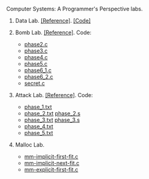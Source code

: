 Computer Systems: A Programmer's Perspective labs.

1. Data Lab. [[Reference]](https://yieldnull.com/blog/4b85a93fe9e4c80735233aa6dff922245f303698/). [[Code]](https://github.com/YieldNull/CSAPP/blob/master/lab1-data/src/bits.c)

2. Bomb Lab. [[Reference]](https://yieldnull.com/blog/ed9209f92effdad6f9fe997fdfc120ecc89ea212/). Code:

	- [phase2.c](https://github.com/YieldNull/CSAPP/blob/master/lab2-bomb/src/disassemble/phase2.c)
	- [phase3.c](https://github.com/YieldNull/CSAPP/blob/master/lab2-bomb/src/disassemble/phase3.c)
	- [phase4.c](https://github.com/YieldNull/CSAPP/blob/master/lab2-bomb/src/disassemble/phase4.c)
	- [phase5.c](https://github.com/YieldNull/CSAPP/blob/master/lab2-bomb/src/disassemble/phase5.c)
	- [phase6_1.c](https://github.com/YieldNull/CSAPP/blob/master/lab2-bomb/src/disassemble/phase6_1.c)
	- [phase6_2.c](https://github.com/YieldNull/CSAPP/blob/master/lab2-bomb/src/disassemble/phase6_2.c)
	- [secret.c](https://github.com/YieldNull/CSAPP/blob/master/lab2-bomb/src/disassemble/secret.c)

3. Attack Lab. [[Reference]](https://yieldnull.com/blog/dcb4c62c236607a01fae789bf5317ead310bad70/). Code:

	- [phase_1.txt](https://github.com/YieldNull/CSAPP/blob/master/lab3-attack/src/input/phase_1.txt)
	- [phase_2.txt](https://github.com/YieldNull/CSAPP/blob/master/lab3-attack/src/input/phase_2.txt) [phase_2.s](https://github.com/YieldNull/CSAPP/blob/master/lab3-attack/src/input/phase_2.s)
	- [phase_3.txt](https://github.com/YieldNull/CSAPP/blob/master/lab3-attack/src/input/phase_3.txt) [phase_3.s](https://github.com/YieldNull/CSAPP/blob/master/lab3-attack/src/input/phase_3.s)
	- [phase_4.txt](https://github.com/YieldNull/CSAPP/blob/master/lab3-attack/src/input/phase_4.txt)
	- [phase_5.txt](https://github.com/YieldNull/CSAPP/blob/master/lab3-attack/src/input/phase_5.txt)

4. Malloc Lab.

	- [mm-implicit-first-fit.c](https://github.com/YieldNull/CSAPP/blob/master/lab8-malloc/src/mm-implicit-first-fit.c)
	- [mm-implicit-next-fit.c](https://github.com/YieldNull/CSAPP/blob/master/lab8-malloc/src/mm-implicit-next-fit.c)
	- [mm-explicit-first-fit.c](https://github.com/YieldNull/CSAPP/blob/master/lab8-malloc/src/mm-explicit-first-fit.c)